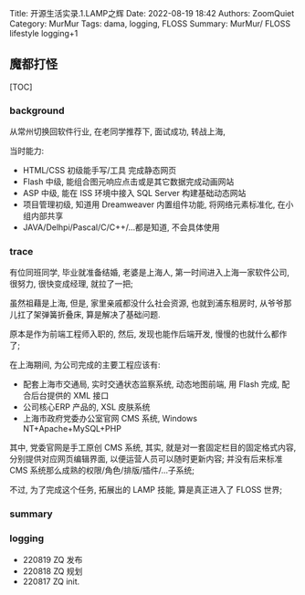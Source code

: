 Title: 开源生活实录.1.LAMP之辉
Date: 2022-08-19 18:42
Authors: ZoomQuiet
Category: MurMur
Tags: dama, logging, FLOSS
Summary: MurMur/ FLOSS lifestyle logging+1

## 魔都打怪

[TOC]

### background
从常州切换回软件行业, 
在老同学推荐下, 面试成功, 转战上海,

当时能力:

- HTML/CSS 初级能手写/工具 完成静态网页
- Flash 中级, 能组合图元响应点击或是其它数据完成动画网站
- ASP 中级, 能在 ISS 环境中接入 SQL Server 构建基础动态网站
- 项目管理初级, 知道用 Dreamweaver 内置组件功能, 将网络元素标准化, 在小组内部共享
- JAVA/Delhpi/Pascal/C/C++/...都是知道, 不会具体使用

### trace
有位同班同学, 毕业就准备结婚, 老婆是上海人, 第一时间进入上海一家软件公司,
很努力, 很快变成经理, 就拉了一把;

虽然祖藉是上海, 但是, 家里亲戚都没什么社会资源, 
也就到浦东租房时, 从爷爷那儿扛了架弹簧折叠床, 算是解决了基础问题.

原本是作为前端工程师入职的, 然后, 发现也能作后端开发,
慢慢的也就什么都作了;

在上海期间, 为公司完成的主要工程应该有:

- 配套上海市交通局, 实时交通状态监察系统, 动态地图前端, 用 Flash 完成, 配合后台提供的 XML 接口
- 公司核心ERP 产品的, XSL 皮肤系统
- 上海市政府党委办公室官网 CMS 系统, Windows NT+Apache+MySQL+PHP

其中, 党委官网是手工原创 CMS 系统,
其实, 就是对一套固定栏目的固定格式内容,分别提供对应网页编辑界面,
以便运营人员可以随时更新内容;
并没有后来标准 CMS 系统那么成熟的权限/角色/排版/插件/...子系统;

不过, 为了完成这个任务, 拓展出的 LAMP 技能, 
算是真正进入了 FLOSS 世界;



### summary


### logging

- 220819 ZQ 发布
- 220818 ZQ 规划
- 220817 ZQ init.



